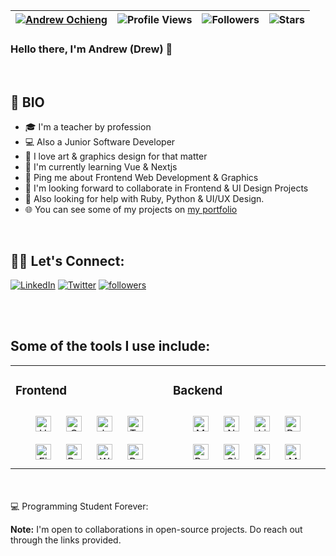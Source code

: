 | [![Andrew Ochieng](https://img.shields.io/badge/ANDREW-OCHIENG-<COLOR>.svg)](https://shields.io/) | ![Profile Views](https://komarev.com/ghpvc/?username=Andrew-Ochieng&color=green) | ![Followers](https://img.shields.io/github/followers/Andrew-Ochieng) | ![Stars](https://img.shields.io/github/stars/Andrew-Ochieng?label=Profile%20Stars&logo=Profile%20stars&logoColor=g) | 
--| --| --| --|

### Hello there, I'm Andrew (Drew) 👋  

<br>



## 📖 BIO

* 🎓 I'm a teacher by profession 
* 💻 Also a Junior Software Developer
* 🍥 I love art & graphics design for that matter
* 🌱 I'm currently learning Vue & Nextjs
* 💬 Ping me about Frontend Web Development & Graphics
* 👯 I'm looking forward to collaborate in Frontend & UI Design Projects
* 🔭 Also looking for help with Ruby, Python & UI/UX Design.
* 🌐 You can see some of my projects on [my portfolio](https://andrewoochieng.netlify.app/)

</br>

## 🙋‍♂️ Let's Connect:

<p align="left">
  <a href="https://www.linkedin.com/in/andrew-ochieng-00b076180/"><img alt="LinkedIn" title="LinkedIn" src="https://img.shields.io/badge/-LinkedIn-0077B5?style=for-the-badge&logo=linkedin&logoColor=white"/></a>
  <a href="https://twitter.com/dev__drew"><img alt="Twitter" title="Twitter" src="https://img.shields.io/badge/-Twitter-1DA1F2?style=for-the-badge&logo=twitter&logoColor=white"/></a>
  <a href="https://github.com/andrew-ochieng"><img alt="followers" title="Follow me on Github" src="https://img.shields.io/github/followers/andrew-ochieng?color=236ad3&style=for-the-badge&logo=github&label=Follow"/></a>
</p>


</br>
</br>

## Some of the tools I use include:

<table>
  <tr>
    <td valign="top" width="50%">

  ### Frontend  
  <div align="center">  
  <img style="margin: 10px" src="https://profilinator.rishav.dev/skills-assets/html5-original-wordmark.svg" alt="HTML5" height="25" />  
  <img style="margin: 10px" src="https://profilinator.rishav.dev/skills-assets/css3-original-wordmark.svg" alt="CSS3" height="25" /> 
  <img style="margin: 10px" src="https://profilinator.rishav.dev/skills-assets/javascript-original.svg" alt="JavaScript" height="25" />
  <img style="margin: 10px" src="https://i.ibb.co/WfSJkqn/tailwindcss-removebg-preview.png" alt="Tailwindcss" height="25" />  
  <img style="margin: 10px" src="https://profilinator.rishav.dev/skills-assets/figma-icon.svg" alt="Figma" height="25" />  
  <img style="margin: 10px" src="https://profilinator.rishav.dev/skills-assets/bootstrap-plain.svg" alt="Bootstrap" height="25" />  
  <img style="margin: 10px" src="https://profilinator.rishav.dev/skills-assets/wordpress.png" alt="WordPress" height="25" />
  <img style="margin: 10px" src="https://profilinator.rishav.dev/skills-assets/react-original-wordmark.svg" alt="React" height="25" />    
  </div>

</td>

<td valign="top" width="50%">

  ### Backend  
  <div align="center">  
    <img style="margin: 10px" src="https://profilinator.rishav.dev/skills-assets/mongodb-original-wordmark.svg" alt="MongoDB" height="25" />  
    <img style="margin: 10px" src="https://profilinator.rishav.dev/skills-assets/nodejs-original-wordmark.svg" alt="Node.js" height="25" />  
    <img style="margin: 10px" src="https://profilinator.rishav.dev/skills-assets/linux-original.svg" alt="Linux" height="25" />   
    <img style="margin: 10px" src="https://i.ibb.co/zG2M2QT/ruby-log-removebg-preview.png" alt="Ruby" height="25" />    
    <img style="margin: 10px" src="https://i.ibb.co/gWH1NMr/Ruby-On-Rails-Logo-svg-removebg-preview.png" alt="Rails" height="25" />  
    <img style="margin: 10px" src="https://profilinator.rishav.dev/skills-assets/git-scm-icon.svg" alt="Git" height="25" />   
    <img style="margin: 10px" src="https://profilinator.rishav.dev/skills-assets/postgresql-original-wordmark.svg" alt="Postgresql" height="25" />
    <img style="margin: 10px" src="https://profilinator.rishav.dev/skills-assets/mysql-original-wordmark.svg" alt="MySQL" height="25" />    
    </div>

</td>

</tr>
</table>

</br>
</br>


<summary>💻 Programming Student Forever: </summary>
  
  <b>Note:</b> I'm open to collaborations in open-source projects. Do reach out through the links provided. 
  
<br>

